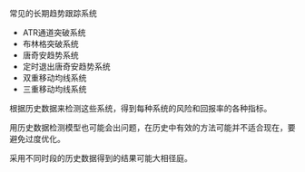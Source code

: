常见的长期趋势跟踪系统
+ ATR通道突破系统
+ 布林格突破系统
+ 唐奇安趋势系统
+ 定时退出唐奇安趋势系统
+ 双重移动均线系统
+ 三重移动均线系统

根据历史数据来检测这些系统，得到每种系统的风险和回报率的各种指标。

用历史数据检测模型也可能会出问题，在历史中有效的方法可能并不适合现在，要避免过度优化。

采用不同时段的历史数据得到的结果可能大相径庭。

